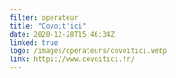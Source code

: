```yaml
---
filter: operateur
title: "Covoit'ici"
date: 2020-12-28T15:46:34Z
linked: true
logo: /images/operateurs/covoitici.webp
link: https://www.covoitici.fr/
---
```

